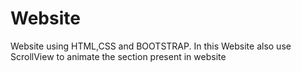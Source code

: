# Website
Website using HTML,CSS and BOOTSTRAP.
In this Website also use ScrollView to animate the section present in website
